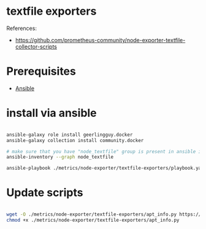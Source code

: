 
# textfile exporters

References:
- https://github.com/prometheus-community/node-exporter-textfile-collector-scripts

# Prerequisites

- [Ansible](../../../docs/ansible.md)

# install via ansible

```bash

ansible-galaxy role install geerlingguy.docker
ansible-galaxy collection install community.docker

# make sure that you have "node_textfile" group is present in ansible inventory
ansible-inventory --graph node_textfile

ansible-playbook ./metrics/node-exporter/textfile-exporters/playbook.yaml

```

# Update scripts

```bash

wget -O ./metrics/node-exporter/textfile-exporters/apt_info.py https://github.com/prometheus-community/node-exporter-textfile-collector-scripts/raw/refs/heads/master/apt_info.py
chmod +x ./metrics/node-exporter/textfile-exporters/apt_info.py

```
